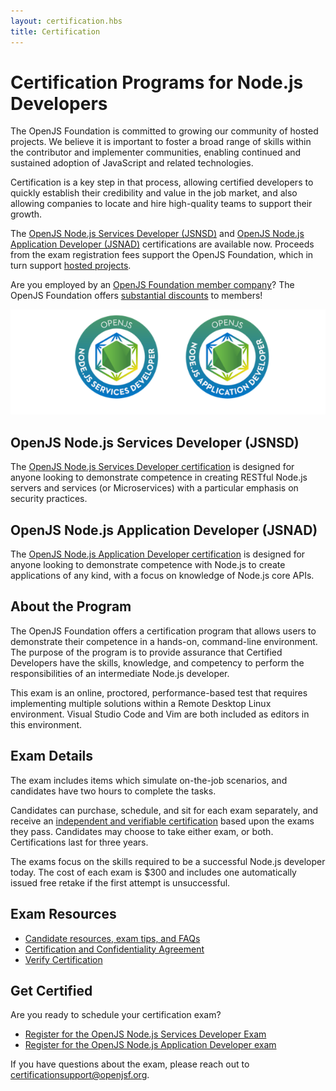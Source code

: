 ```yaml
---
layout: certification.hbs
title: Certification
---
```


# Certification Programs for Node.js Developers

The OpenJS Foundation is committed to growing our community of hosted projects. We believe it is important to foster a broad range of skills within the contributor and implementer communities, enabling continued and sustained adoption of JavaScript and related technologies.

Certification is a key step in that process, allowing certified developers to quickly establish their credibility and value in the job market, and also allowing companies to locate and hire high-quality teams to support their growth.

The [OpenJS Node.js Services Developer (JSNSD)](https://training.linuxfoundation.org/certification/jsnsd/) and [OpenJS Node.js Application Developer (JSNAD)](https://training.linuxfoundation.org/certification/jsnad/) certifications are available now. Proceeds from the exam registration fees support the OpenJS Foundation, which in turn support [hosted projects](https://openjsf.org/projects).

Are you employed by an [OpenJS Foundation member company](https://openjsf.org/members)?  The OpenJS Foundation offers [substantial discounts](https://openjsf.org/join) to members!

![jsnsd and jsnad certification logos](/static/images/openjsf_jsnsd_jsnad_cert.png)

## OpenJS Node.js Services Developer (JSNSD)

The [OpenJS Node.js Services Developer certification](https://training.linuxfoundation.org/certification/jsnsd) is designed for anyone looking to demonstrate competence in creating RESTful Node.js servers and services (or Microservices) with a particular emphasis on security practices.

## OpenJS Node.js Application Developer (JSNAD)

The [OpenJS Node.js Application Developer certification](https://training.linuxfoundation.org/certification/jsnad) is designed for anyone looking to demonstrate competence with Node.js to create applications of any kind, with a focus on knowledge of Node.js core APIs.

## About the Program

The OpenJS Foundation offers a certification program that allows users to demonstrate their competence in a hands-on, command-line environment. The purpose of the program is to provide assurance that Certified Developers have the skills, knowledge, and competency to perform the responsibilities of an intermediate Node.js developer.

This exam is an online, proctored, performance-based test that requires implementing multiple solutions within a Remote Desktop Linux environment. Visual Studio Code and Vim are both included as editors in this environment.

## Exam Details

The exam includes items which simulate on-the-job scenarios, and candidates have two hours to complete the tasks.

Candidates can purchase, schedule, and sit for each exam separately, and receive an [independent and verifiable certification](https://training.linuxfoundation.org/certification/verify-certifications) based upon the exams they pass. Candidates may choose to take either exam, or both.  Certifications last for three years.

The exams focus on the skills required to be a successful Node.js developer today. The cost of each exam is $300 and includes one automatically issued free retake if the first attempt is unsuccessful.

## Exam Resources

* [Candidate resources, exam tips, and FAQs](https://training.linuxfoundation.org/openjs-certification-candidate-resources/)
* [Certification and Confidentiality Agreement](https://training.linuxfoundation.org/go/OpenJS_Certification_Confid_Agreement)
* [Verify Certification](https://training.linuxfoundation.org/certification/verify-certifications)

## Get Certified

Are you ready to schedule your certification exam?

* [Register for the OpenJS Node.js Services Developer Exam](https://training.linuxfoundation.org/certification/jsnsd)
* [Register for the OpenJS Node.js Application Developer exam](https://training.linuxfoundation.org/certification/jsnad)

If you have questions about the exam, please reach out to [certificationsupport@openjsf.org](mailto:certificationsupport@openjsf.org).
